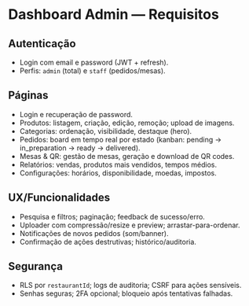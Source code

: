 # Dashboard Admin — Requisitos

## Autenticação
- Login com email e password (JWT + refresh).
- Perfis: `admin` (total) e `staff` (pedidos/mesas).

## Páginas
- Login e recuperação de password.
- Produtos: listagem, criação, edição, remoção; upload de imagens.
- Categorias: ordenação, visibilidade, destaque (hero).
- Pedidos: board em tempo real por estado (kanban: pending → in_preparation → ready → delivered).
- Mesas & QR: gestão de mesas, geração e download de QR codes.
- Relatórios: vendas, produtos mais vendidos, tempos médios.
- Configurações: horários, disponibilidade, moedas, impostos.

## UX/Funcionalidades
- Pesquisa e filtros; paginação; feedback de sucesso/erro.
- Uploader com compressão/resize e preview; arrastar-para-ordenar.
- Notificações de novos pedidos (som/banner).
- Confirmação de ações destrutivas; histórico/auditoria.

## Segurança
- RLS por `restaurantId`; logs de auditoria; CSRF para ações sensíveis.
- Senhas seguras; 2FA opcional; bloqueio após tentativas falhadas.